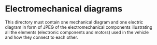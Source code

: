 Electromechanical diagrams
====

This directory must contain one mechanical diagram and one electric diagram in form of JPEG of the electromechanical components illustrating all the elements (electronic components and motors) used in the vehicle and how they connect to each other.
